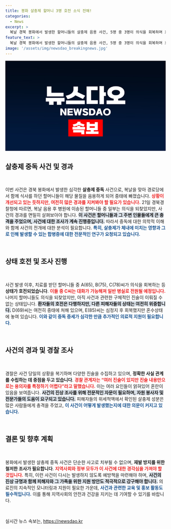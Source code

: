 ```yaml
---
title: 봉화 살충제 할머니 3명 호전 소식 전해!
categories:
  - News
excerpt: >
  복날 경북 봉화에서 발생한 할머니들의 살충제 음용 사건, 5명 중 3명이 의식을 회복하며 호전 중! 그러나 여전히 2명은 중태 상태로, 경찰은 사건의 전말을 조사 중입니다. 진실은 무엇일까요?
feature_text: >
  복날 경북 봉화에서 발생한 할머니들의 살충제 음용 사건, 5명 중 3명이 의식을 회복하며 호전 중! 그러나 여전히 2명은 중태 상태로, 경찰은 사건의 전말을 조사 중입니다. 진실은 무엇일까요?
image: '/assets/img/newsdao_breakingnews.jpg'
---
```


<p><img src="/assets/img/newsdao_breakingnews.jpg" alt="koreaapp 속보" /></p>

<h2 data-ke-size="size26">살충제 중독 사건 및 경과</h2>

<p data-ke-size="size16">&nbsp;</p>

<p>이번 사건은 경북 봉화에서 발생한 심각한 <b>살충제 중독</b> 사건으로, 복날을 맞아 경로당에서 함께 식사를 하던 할머니들이 해당 물질을 음용하게 되어 중태에 빠졌습니다. <b><span style="color: #ee2323;">상황이 개선되고 있는 듯하지만, 여전히 많은 경과를 지켜봐야 할 필요가 있습니다.</span></b> 21일 경북경찰청에 따르면, 복날 음용 후 병원에 이송된 할머니들 중 일부는 의식을 되찾았지만, 사건의 경과를 면밀히 살펴보아야 합니다. <b><span style="background-color: #21538527;">이 사건은 할머니들과 그 주변 인물들에게 큰 충격을 주었으며, 사건에 대한 조사가 계속 진행중입니다.</span></b> 따라서 중독에 대한 의학적 이해와 함께 사건의 전개에 대한 분석이 필요합니다. <b><span style="color: #1a5490;">특히, 살충제가 체내에 미치는 영향과 그로 인해 발생할 수 있는 합병증에 대한 전문적인 연구가 요청되고 있습니다.</span></b> </p>

<p data-ke-size="size16">&nbsp;</p>

<h2 data-ke-size="size26">상태 호전 및 조사 진행</h2>

<p data-ke-size="size16">&nbsp;</p>

<p>사건 발생 이후, 치료를 받던 할머니들 중 A(65), B(75), C(78)씨가 의식을 회복하는 등 <b>상태가 호전되었습니다</b>. <b><span style="color: #ee2323;">이들 중 C씨는 대화가 가능해져 일반 병실로 전원될 예정입니다.</span></b> 나머지 할머니들도 의식을 되찾았지만, 아직 사건과 관련한 구체적인 진술이 이뤄질 수 없는 상태입니다. <b><span style="background-color: #21538527;">환자들의 호전은 다행하지만, 다른 피해자들의 상태는 여전히 위중합니다.</span></b> D(69)씨는 여전히 중태에 처해 있으며, E(85)씨는 심정지 후 회복했지만 혼수상태에 놓여 있습니다. <b><span style="color: #1a5490;">이와 같이 중독 증세가 심각한 만큼 추가적인 의료적 지원이 필요합니다.</span></b></p>

<p data-ke-size="size16">&nbsp;</p>

<h2 data-ke-size="size26">사건의 경과 및 경찰 조사</h2>

<p data-ke-size="size16">&nbsp;</p>

<p>경찰은 사건 당일의 상황을 복기하며 다양한 진술을 수집하고 있으며, <b>정확한 사실 관계를 수립하는 데 중점을 두고 있습니다</b>. <b><span style="color: #ee2323;">경찰 관계자는 “여러 진술이 있지만 진술 내용만으로는 용의자를 특정하기 어렵다”라고 말했습니다.</span></b> 이는 여러 요인들이 얽혀있어 혼란이 있음을 보여줍니다. <b><span style="background-color: #21538527;">사건의 진상 조사를 위해 전문적인 자문이 필요하며, 자원 봉사자 및 전문가들의 도움이 요구되고 있습니다.</span></b> 피해자들의 위세척액에서 확인된 살충제 성분은 많은 사람들에게 충격을 주었고, <b><span style="color: #1a5490;">이 사건이 어떻게 발생했는지에 대한 의문이 커지고 있습니다.</span></b> </p>

<p data-ke-size="size16">&nbsp;</p>

<h2 data-ke-size="size26">결론 및 향후 계획</h2>

<p data-ke-size="size16">&nbsp;</p>

<p>봉화에서 발생한 살충제 중독 사건은 단순한 사고로 치부될 수 없으며, <b>재발 방지를 위한 철저한 조사가 필요합니다</b>. <b><span style="color: #ee2323;">지역사회와 정부 모두가 이 사건에 대한 경각심을 가져야 할 것입니다.</span></b> 특히, 이런 사건이 다시는 발생하지 않도록 예방책을 마련해야 하며, <b><span style="background-color: #21538527;">사건의 진상 규명과 함께 피해자와 그 가족을 위한 지원 방안도 적극적으로 강구해야 합니다.</span></b> 의료진의 지속적인 모니터링과 지원이 필요한 가운데, <b><span style="color: #1a5490;">사건과 관련한 교육 및 홍보 활동도 필수적입니다.</span></b> 이를 통해 지역사회의 안전과 건강을 지키는 데 기여할 수 있기를 바랍니다.</p>

<p data-ke-size="size16">&nbsp;</p>
실시간 뉴스 속보는, <a href="https://newsdao.kr" rel="dofollow">https://newsdao.kr</a>


